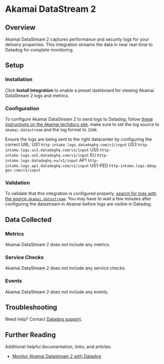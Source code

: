 # Akamai DataStream 2

## Overview

Akamai DataStream 2 captures performance and security logs for your delivery properties. This integration streams the data in near real-time to Datadog for complete monitoring.

## Setup

### Installation

Click **Install Integration** to enable a preset dashboard for viewing Akamai DataStream 2 logs and metrics.

### Configuration

To configure Akamai DataStream 2 to send logs to Datadog, follow [these instructions on the
Akamai techdocs site][2], make sure to set the log source to `akamai.datastream` and the log format to `JSON`.

Ensure the logs are being sent to the right datacenter by configuring the correct URL:
US1 `http-intake.logs.datadoghq.com/v1/input`
US3 `http-intake.logs.us3.datadoghq.com/v1/input`
US5 `http-intake.logs.us5.datadoghq.com/v1/input`
EU `http-intake.logs.datadoghq.eu/v1/input`
AP1 `http-intake.logs.ap1.datadoghq.com/v1/input`
US1-FED `http-intake.logs.ddog-gov.com/v1/input`

### Validation

To validate that this integration is configured properly, [search for logs with the source `akamai.datastream`][3]. You may have to wait a few minutes after configuring the datastream in Akamai before logs are visible in Datadog.

## Data Collected

### Metrics

Akamai DataStream 2 does not include any metrics.

### Service Checks

Akamai DataStream 2 does not include any service checks.

### Events

Akamai DataStream 2 does not include any events.

## Troubleshooting

Need help? Contact [Datadog support][1].

## Further Reading

Additional helpful documentation, links, and articles:

- [Monitor Akamai Datastream 2 with Datadog][4]

[1]: https://docs.datadoghq.com/help/
[2]: https://techdocs.akamai.com/datastream2/docs/stream-datadog
[3]: https://app.datadoghq.com/logs?query=source%3Aakamai.datastream
[4]: https://www.datadoghq.com/blog/monitor-akamai-datastream2/
